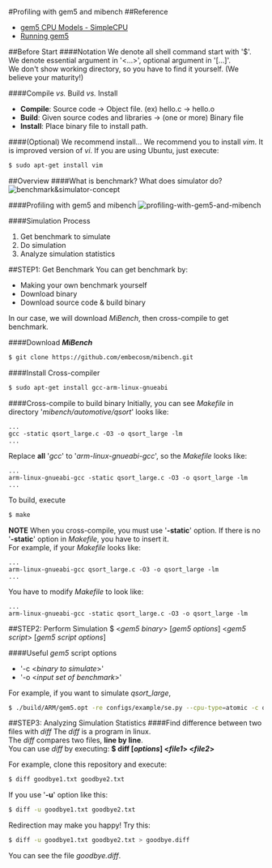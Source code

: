 #Profiling with gem5 and mibench
##Reference
- [gem5 CPU Models - SimpleCPU](http://www.m5sim.org/SimpleCPU)
- [Running gem5](http://www.gem5.org/Running_gem5)

##Before Start
####Notation
We denote all shell command start with '$'. We denote essential argument in '<...>', optional argument in '[...]'. <br />
We don't show working directory, so you have to find it yourself. (We believe your maturity!)

####Compile _vs._ Build _vs._ Install
- **Compile**: Source code -> Object file. (ex) hello.c -> hello.o
- **Build**: Given source codes and libraries -> (one or more) Binary file
- **Install**: Place binary file to install path.

####(Optional) We recommend install...
We recommend you to install _vim_. It is improved version of _vi_. If you are using Ubuntu, just execute:
```sh
$ sudo apt-get install vim
```

##Overview
####What is benchmark? What does simulator do?
![benchmark&simulator-concept](http://dclab.yonsei.ac.kr/csi3102/benchmark&simulator-concept.png)

####Profiling with gem5 and mibench
![profiling-with-gem5-and-mibench](http://dclab.yonsei.ac.kr/csi3102/profiling-with-gem5-and-mibench-ver3.png)

####Simulation Process
1. Get benchmark to simulate
2. Do simulation
3. Analyze simulation statistics

##STEP1: Get Benchmark
You can get benchmark by:
- Making your own benchmark yourself
- Download binary
- Download source code & build binary

In our case, we will download _MiBench_, then cross-compile to get benchmark.

####Download ___MiBench___
```sh
$ git clone https://github.com/embecosm/mibench.git
```

####Install Cross-compiler
```sh
$ sudo apt-get install gcc-arm-linux-gnueabi
```

####Cross-compile to build binary
Initially, you can see _Makefile_ in directory '_mibench/automotive/qsort_' looks like:
```make
...
gcc -static qsort_large.c -O3 -o qsort_large -lm 
...
```

Replace __all__ '_gcc_' to '_arm-linux-gnueabi-gcc_', so the _Makefile_ looks like:
```make
...
arm-linux-gnueabi-gcc -static qsort_large.c -O3 -o qsort_large -lm 
...
```

To build, execute
```sh
$ make
```

__NOTE__ When you cross-compile, you must use '__-static__' option. If there is no '__-static__' option in _Makefile_, you have to insert it. <br />
For example, if your _Makefile_ looks like:
```make
...
arm-linux-gnueabi-gcc qsort_large.c -O3 -o qsort_large -lm
...
```

You have to modify _Makefile_ to look like:
```make
...
arm-linux-gnueabi-gcc -static qsort_large.c -O3 -o qsort_large -lm 
```

##STEP2: Perform Simulation
$ <_gem5 binary_> [_gem5 options_] <_gem5 script_> [_gem5 script options_] <br />

####Useful _gem5_ script options
- '-c <_binary to simulate_>'
- '-o <_input set of benchmark_>'

For example, if you want to simulate *qsort_large*, 
```sh
$ ./build/ARM/gem5.opt -re configs/example/se.py --cpu-type=atomic -c qsort_large -o "<path to input_large.dat>"
```

##STEP3: Analyzing Simulation Statistics
####Find difference between two files with _diff_
The _diff_ is a program in linux. <br />
The _diff_ compares two files, **line by line**. <br />
You can use _diff_ by executing: **$ diff [_options_] <_file1_> <_file2_>** <br />

For example, clone this repository and execute:
```sh
$ diff goodbye1.txt goodbye2.txt
```

If you use '__-u__' option like this:
```sh
$ diff -u goodbye1.txt goodbye2.txt
```

Redirection may make you happy! Try this:
```sh
$ diff -u goodbye1.txt goodbye2.txt > goodbye.diff
```

You can see the file _goodbye.diff_.
